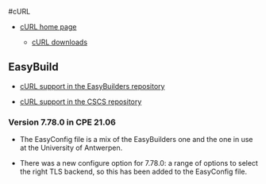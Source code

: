 #cURL

  * [cURL home page](https://curl.se/)

      * [cURL downloads](https://curl.se/download/)


## EasyBuild

  * [cURL support in the EasyBuilders repository](https://github.com/easybuilders/easybuild-easyconfigs/tree/main/easybuild/easyconfigs/c/cURL)

  * [cURL support in the CSCS repository](https://github.com/eth-cscs/production/tree/master/easybuild/easyconfigs/c/cURL)


### Version 7.78.0 in CPE 21.06

  * The EasyConfig file is a mix of the EasyBuilders one and the one in use at the
    University of Antwerpen.

  * There was a new configure option for 7.78.0: a range of options to select the right
    TLS backend, so this has been added to the EasyConfig file.
